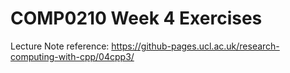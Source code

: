# COMP0210 Week 4 Exercises
Lecture Note reference:
https://github-pages.ucl.ac.uk/research-computing-with-cpp/04cpp3/



